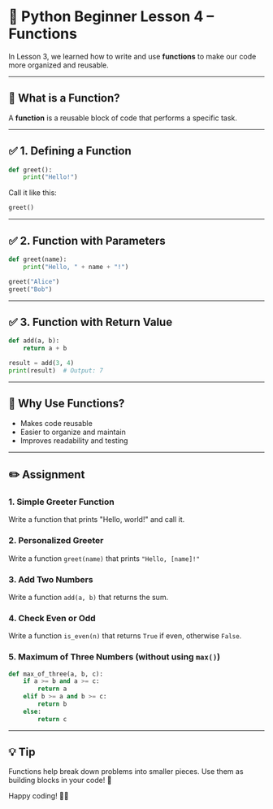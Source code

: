 # 🐍 Python Beginner Lesson 4 – Functions

In Lesson 3, we learned how to write and use **functions** to make our code more organized and reusable.

---

## 📘 What is a Function?

A **function** is a reusable block of code that performs a specific task.

---

## ✅ 1. Defining a Function

```python
def greet():
    print("Hello!")
```

Call it like this:

```python
greet()
```

---

## ✅ 2. Function with Parameters

```python
def greet(name):
    print("Hello, " + name + "!")
```

```python
greet("Alice")
greet("Bob")
```

---

## ✅ 3. Function with Return Value

```python
def add(a, b):
    return a + b

result = add(3, 4)
print(result)  # Output: 7
```

---

## 🧠 Why Use Functions?

- Makes code reusable
- Easier to organize and maintain
- Improves readability and testing

---

## ✏️ Assignment

### 1. Simple Greeter Function
Write a function that prints "Hello, world!" and call it.

### 2. Personalized Greeter
Write a function `greet(name)` that prints `"Hello, [name]!"`

### 3. Add Two Numbers
Write a function `add(a, b)` that returns the sum.

### 4. Check Even or Odd
Write a function `is_even(n)` that returns `True` if even, otherwise `False`.

### 5. Maximum of Three Numbers (without using `max()`)

```python
def max_of_three(a, b, c):
    if a >= b and a >= c:
        return a
    elif b >= a and b >= c:
        return b
    else:
        return c
```

---

## 💡 Tip
Functions help break down problems into smaller pieces. Use them as building blocks in your code! 🧱

Happy coding! 🧑‍💻
